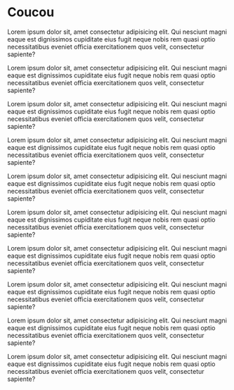 # Coucou

Lorem ipsum dolor sit, amet consectetur adipisicing elit. Qui nesciunt magni eaque est dignissimos cupiditate eius fugit neque nobis rem quasi optio necessitatibus eveniet officia exercitationem quos velit, consectetur sapiente?

Lorem ipsum dolor sit, amet consectetur adipisicing elit. Qui nesciunt magni eaque est dignissimos cupiditate eius fugit neque nobis rem quasi optio necessitatibus eveniet officia exercitationem quos velit, consectetur sapiente?

Lorem ipsum dolor sit, amet consectetur adipisicing elit. Qui nesciunt magni eaque est dignissimos cupiditate eius fugit neque nobis rem quasi optio necessitatibus eveniet officia exercitationem quos velit, consectetur sapiente?

Lorem ipsum dolor sit, amet consectetur adipisicing elit. Qui nesciunt magni eaque est dignissimos cupiditate eius fugit neque nobis rem quasi optio necessitatibus eveniet officia exercitationem quos velit, consectetur sapiente?

Lorem ipsum dolor sit, amet consectetur adipisicing elit. Qui nesciunt magni eaque est dignissimos cupiditate eius fugit neque nobis rem quasi optio necessitatibus eveniet officia exercitationem quos velit, consectetur sapiente?

Lorem ipsum dolor sit, amet consectetur adipisicing elit. Qui nesciunt magni eaque est dignissimos cupiditate eius fugit neque nobis rem quasi optio necessitatibus eveniet officia exercitationem quos velit, consectetur sapiente?

Lorem ipsum dolor sit, amet consectetur adipisicing elit. Qui nesciunt magni eaque est dignissimos cupiditate eius fugit neque nobis rem quasi optio necessitatibus eveniet officia exercitationem quos velit, consectetur sapiente?

Lorem ipsum dolor sit, amet consectetur adipisicing elit. Qui nesciunt magni eaque est dignissimos cupiditate eius fugit neque nobis rem quasi optio necessitatibus eveniet officia exercitationem quos velit, consectetur sapiente?

Lorem ipsum dolor sit, amet consectetur adipisicing elit. Qui nesciunt magni eaque est dignissimos cupiditate eius fugit neque nobis rem quasi optio necessitatibus eveniet officia exercitationem quos velit, consectetur sapiente?

Lorem ipsum dolor sit, amet consectetur adipisicing elit. Qui nesciunt magni eaque est dignissimos cupiditate eius fugit neque nobis rem quasi optio necessitatibus eveniet officia exercitationem quos velit, consectetur sapiente?